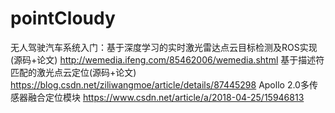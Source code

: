 # pointCloudy
无人驾驶汽车系统入门：基于深度学习的实时激光雷达点云目标检测及ROS实现(源码+论文)     http://wemedia.ifeng.com/85462006/wemedia.shtml
基于描述符匹配的激光点云定位(源码+论文)                                         https://blog.csdn.net/ziliwangmoe/article/details/87445298
Apollo 2.0多传感器融合定位模块                                                https://www.csdn.net/article/a/2018-04-25/15946813
